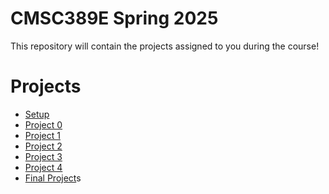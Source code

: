 # CMSC389E Spring 2025

This repository will contain the projects assigned to you during the course!

# Projects
* [Setup](https://github.com/umd-cmsc389e/spring25/tree/main/setup)
* [Project 0](https://github.com/umd-cmsc389e/spring25/tree/main/project0)
* [Project 1](https://github.com/umd-cmsc389e/spring25/tree/main/project1)
* [Project 2](https://github.com/umd-cmsc389e/spring25/tree/main/project2)
* [Project 3](https://github.com/umd-cmsc389e/spring25/tree/main/project3)
* [Project 4](https://github.com/umd-cmsc389e/spring25/tree/main/project4)
* [Final Project](https://github.com/umd-cmsc389e/spring25/tree/main/projectfinal)s